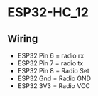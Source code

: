 # ESP32-HC_12

## Wiring 
- ESP32 Pin 6 = radio rx
- ESP32 Pin 7 = radio tx
- ESP32 Pin 8 = Radio Set
- ESP32 Gnd = Radio GND
- ESP32 3V3 = Radio VCC
